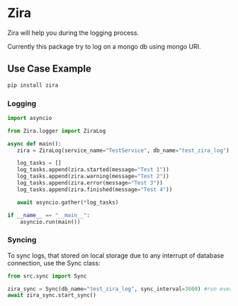 # Zira

Zira will help you during the logging process. 

Currently this package try to log on a mongo db using mongo URI.

## Use Case Example

```bash
pip install zira
```

### Logging

```python
import asyncio

from Zira.logger import ZiraLog 

async def main():
   zira = ZiraLog(service_name="TestService", db_name="test_zira_log")

   log_tasks = []
   log_tasks.append(zira.started(message="Test 1"))
   log_tasks.append(zira.warning(message="Test 2"))
   log_tasks.append(zira.error(message="Test 3"))
   log_tasks.append(zira.finished(message="Test 4"))

   await asyncio.gather(*log_tasks)

if __name__ == "__main__":
    asyncio.run(main())
```


### Syncing

To sync logs, that stored on local storage due to any interrupt of database connection, use the Sync class:

```python
from src.sync import Sync

zira_sync = Sync(db_name="test_zira_log", sync_interval=3600) #run every hour
await zira_sync.start_sync()
```